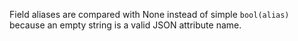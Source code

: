 Field aliases are compared with None instead of simple `bool(alias)` because an empty string is a valid JSON attribute name.

